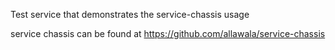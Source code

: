 Test service that demonstrates the service-chassis usage

service chassis can be found at https://github.com/allawala/service-chassis
